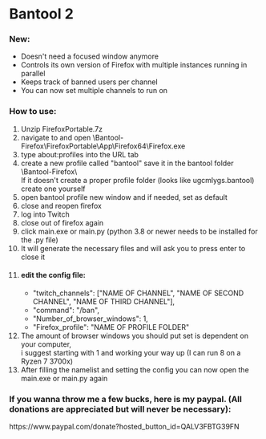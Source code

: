 <h1>Bantool 2</h1>

<h3>New:</h3>
<ul>
<li>Doesn't need a focused window anymore</li>
<li>Controls its own version of Firefox with multiple instances running in parallel</li>
<li>Keeps track of banned users per channel</li>
<li>You can now set multiple channels to run on</li>
</ul>

<h3>How to use:</h3>
<ol>
<li>Unzip FirefoxPortable.7z</li>
<li>navigate to and open \Bantool-Firefox\FirefoxPortable\App\Firefox64\Firefox.exe</li>
<li>type about:profiles into the URL tab</li>
<li>create a new profile called "bantool" save it in the bantool folder \Bantool-Firefox\ <br>
	If it doesn't create a proper profile folder (looks like ugcmlygs.bantool) create one yourself</li>
<li>open bantool profile new window and if needed, set as default
<li>close and reopen firefox
<li>log into Twitch
<li>close out of firefox again
<li>click main.exe or main.py (python 3.8 or newer needs to be installed for the .py file)
<li>It will generate the necessary files and will ask you to press enter to close it
<li><h4>edit the config file:</h4>
<ul>
<li>"twitch_channels": ["NAME OF CHANNEL", "NAME OF SECOND CHANNEL", "NAME OF THIRD CHANNEL"],</li>
<li>"command": "/ban",</li>
<li>"Number_of_browser_windows": 1,</li>
<li>"Firefox_profile": "NAME OF PROFILE FOLDER"</li>
</ul></li>

<li>The amount of browser windows you should put set is dependent on your computer,<br>
i suggest starting with 1 and working your way up (I can run 8 on a Ryzen 7 3700x)</li>
<li>After filling the namelist and setting the config you can now open the main.exe or main.py again</li>
</ol>

<div>
<h3> If you wanna throw me a few bucks, here is my paypal. (All donations are appreciated but will never be necessary):</h3>
https://www.paypal.com/donate?hosted_button_id=QALV3FBTG39FN
</div>